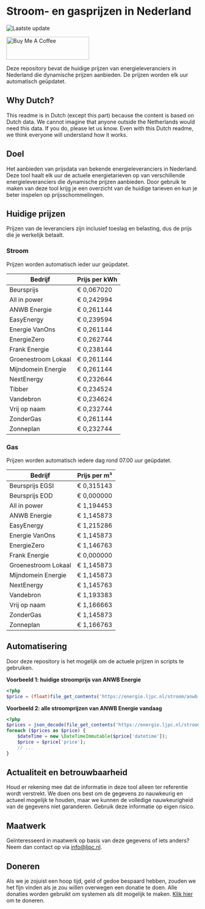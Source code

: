 # Stroom- en gasprijzen in Nederland

![Laatste update](https://img.shields.io/badge/laatste%20update-2024--07--09%2009%3A00%20CET-brightgreen)

<a href="https://www.buymeacoffee.com/Lars-" target="_blank"><img src="https://cdn.buymeacoffee.com/buttons/v2/default-orange.png" alt="Buy Me A Coffee" height="60" style="height: 60px !important;width: 217px !important;" ></a>

Deze repository bevat de huidige prijzen van energieleveranciers in Nederland die dynamische prijzen aanbieden. De prijzen worden elk uur automatisch geüpdatet.

## Why Dutch?

This readme is in Dutch (except this part) because the content is based on Dutch data. We cannot imagine that anyone outside the Netherlands would need this data. If you do, please let us know. Even with this Dutch readme, we think
everyone will understand how it works.

## Doel

Het aanbieden van prijsdata van bekende energieleveranciers in Nederland. Deze tool haalt elk uur de actuele energietarieven op van verschillende energieleveranciers die dynamische prijzen aanbieden. Door gebruik te maken van deze tool
krijg je een overzicht van de huidige tarieven en kun je beter inspelen op prijsschommelingen.

## Huidige prijzen

Prijzen van de leveranciers zijn inclusief toeslag en belasting, dus de prijs die je werkelijk betaalt.

### Stroom

Prijzen worden automatisch ieder uur geüpdatet.

 Bedrijf | Prijs per kWh 
---------|---------------
Beursprijs | € 0,067020
All in power | € 0,242994
ANWB Energie | € 0,261144
EasyEnergy | € 0,239594
Energie VanOns | € 0,261144
EnergieZero | € 0,262744
Frank Energie | € 0,238144
Groenestroom Lokaal | € 0,261144
Mijndomein Energie | € 0,261144
NextEnergy | € 0,232644
Tibber | € 0,234524
Vandebron | € 0,234624
Vrij op naam | € 0,232744
ZonderGas | € 0,261144
Zonneplan | € 0,232744


### Gas

Prijzen worden automatisch iedere dag rond 07.00 uur geüpdatet.

 Bedrijf | Prijs per m³ 
---------|--------------
Beursprijs EGSI | € 0,315143
Beursprijs EOD | € 0,000000
All in power | € 1,194453
ANWB Energie | € 1,145873
EasyEnergy | € 1,215286
Energie VanOns | € 1,145873
EnergieZero | € 1,146763
Frank Energie | € 0,000000
Groenestroom Lokaal | € 1,145873
Mijndomein Energie | € 1,145873
NextEnergy | € 1,145763
Vandebron | € 1,193383
Vrij op naam | € 1,166663
ZonderGas | € 1,145873
Zonneplan | € 1,166763


## Automatisering

Door deze repository is het mogelijk om de actuele prijzen in scripts te gebruiken.

**Voorbeeld 1: huidige stroomprijs van ANWB Energie**

```php
<?php
$price = (float)file_get_contents('https://energie.ljpc.nl/stroom/anwb-energie-nu.txt');

```

**Voorbeeld 2: alle stroomprijzen van ANWB Energie vandaag**

```php
<?php
$prices = json_decode(file_get_contents('https://energie.ljpc.nl/stroom/all-in-power-vandaag.json'),true);
foreach ($prices as $price) {
    $dateTime = new \DateTimeImmutable($price['datetime']);
    $price = $price['price'];
    // ...
}
```

## Actualiteit en betrouwbaarheid

Houd er rekening mee dat de informatie in deze tool alleen ter referentie wordt verstrekt. We doen ons best om de gegevens zo nauwkeurig en actueel mogelijk te houden, maar we kunnen de volledige nauwkeurigheid van de gegevens niet
garanderen. Gebruik deze informatie op eigen risico.

## Maatwerk

Geïnteresseerd in maatwerk op basis van deze gegevens of iets anders? Neem dan contact op
via [info@ljpc.nl](mailto:info@ljpc.nl?subject=Energie%20prijzen).

## Doneren

Als we je zojuist een hoop tijd, geld of gedoe bespaard hebben, zouden we het fijn vinden als je zou willen overwegen een
donatie te doen. Alle donaties worden gebruikt om systemen als dit mogelijk te
maken. [Klik hier](https://www.buymeacoffee.com/Lars-) om te doneren.
